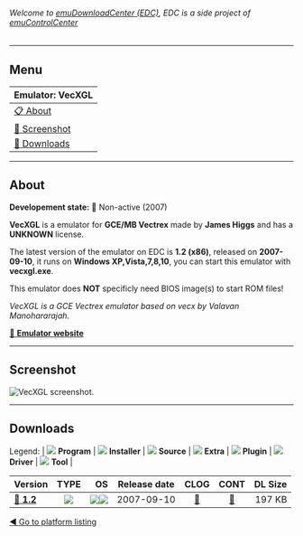 ###### Welcome to [emuDownloadCenter (EDC)](https://github.com/PhoenixInteractiveNL/emuDownloadCenter/wiki/), EDC is a side project of [emuControlCenter](https://github.com/PhoenixInteractiveNL/emuControlCenter/wiki/)
***
## Menu
| **Emulator: VecXGL** |
|:---------|
| [:clipboard: About](#about) |
| [:sunrise: Screenshot](#screenshot) |
| [:floppy_disk: Downloads](#downloads) |
***
## About
**Developement state:** :red_circle: Non-active (2007)

**VecXGL** is a emulator for **GCE/MB Vectrex** made by **James Higgs** and has a **UNKNOWN** license.

The latest version of the emulator on EDC is **1.2 (x86)**, released on **2007-09-10**, it runs on **Windows XP,Vista,7,8,10**, you can start this emulator with **vecxgl.exe**.

This emulator does **NOT** specificly need BIOS image(s) to start ROM files!

_VecXGL is a GCE Vectrex emulator based on vecx by Valavan Manohararajah._

[:link: **Emulator website**](http://jum.pdroms.de/emulators/emul.html)
***
## Screenshot
![](https://raw.githubusercontent.com/PhoenixInteractiveNL/emuDownloadCenter/master/hooks/vecxgl/emulator_screen_01.jpg "VecXGL screenshot.")
***
## Downloads
Legend: | 
![](https://raw.githubusercontent.com/wiki/PhoenixInteractiveNL/emuDownloadCenter/images_misc/icon_program_24.png) **Program** | 
![](https://raw.githubusercontent.com/wiki/PhoenixInteractiveNL/emuDownloadCenter/images_misc/icon_installer_24.png) **Installer** | 
![](https://raw.githubusercontent.com/wiki/PhoenixInteractiveNL/emuDownloadCenter/images_misc/icon_source_code_24.png) **Source** | 
![](https://raw.githubusercontent.com/wiki/PhoenixInteractiveNL/emuDownloadCenter/images_misc/icon_extra_24.png) **Extra** | 
![](https://raw.githubusercontent.com/wiki/PhoenixInteractiveNL/emuDownloadCenter/images_misc/icon_plugin_24.png) **Plugin** | 
![](https://raw.githubusercontent.com/wiki/PhoenixInteractiveNL/emuDownloadCenter/images_misc/icon_driver_24.png) **Driver** | 
![](https://raw.githubusercontent.com/wiki/PhoenixInteractiveNL/emuDownloadCenter/images_misc/icon_tool_24.png) **Tool** | 
 
| Version | TYPE | OS | Release date | CLOG | CONT | DL Size |
|:--------|:----:|---:|:------------:|:----:|:----:|--------:|
| [:floppy_disk: **1.2**](https://github.com/PhoenixInteractiveNL/edc-repo0006/raw/master/vecxgl/1.2.7z) | ![](https://raw.githubusercontent.com/wiki/PhoenixInteractiveNL/emuDownloadCenter/images_misc/icon_program_24.png) | ![](https://raw.githubusercontent.com/wiki/PhoenixInteractiveNL/emuDownloadCenter/images_misc/logo_windows_24.png)![](https://raw.githubusercontent.com/wiki/PhoenixInteractiveNL/emuDownloadCenter/images_misc/icon_32-bit_24.png) | 2007-09-10 | [:page_facing_up:](https://github.com/PhoenixInteractiveNL/edc-repo0006/blob/master/vecxgl/1.2_changelog.txt) | [:mag_right:](https://github.com/PhoenixInteractiveNL/edc-repo0006/blob/master/vecxgl/1.2_contents.txt) | 197 KB |

[:arrow_backward: Go to platform listing](https://github.com/PhoenixInteractiveNL/emuDownloadCenter/wiki/EDC-Platform-List)
